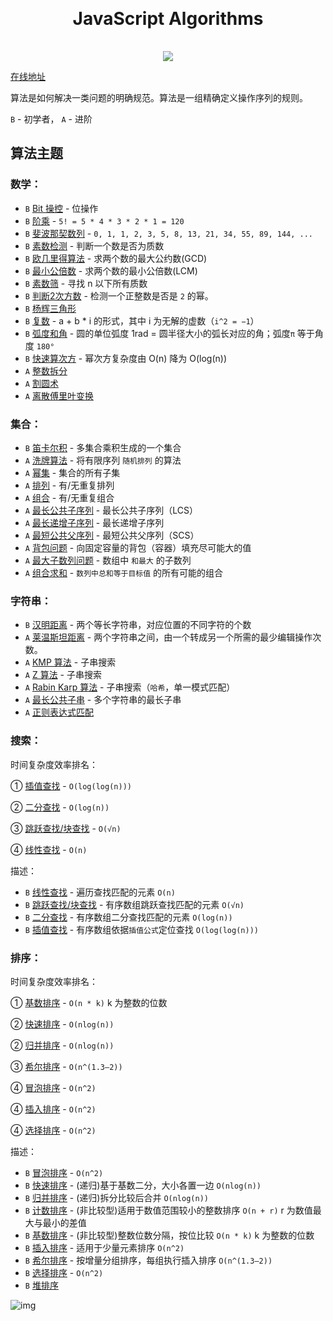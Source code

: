 <h1 align="center" style="margin: 30px 0 35px;">JavaScript Algorithms</h1>
<p align="center">
  <a href="https://travis-ci.org/AngusYang9/algorithms"><img src="https://travis-ci.org/AngusYang9/algorithms.svg?branch=master" /></a>
</p>

[在线地址](https://www.90paw.com/javascript-algorithms)

算法是如何解决一类问题的明确规范。算法是一组精确定义操作序列的规则。

`B` - 初学者， `A` - 进阶

## 算法主题

### 数学：

- `B` [Bit 操控](/theme/math/bits.html) - 位操作
- `B` [阶乘](/theme/math/factorial.html) - `5! = 5 * 4 * 3 * 2 * 1 = 120`
- `B` [斐波那契数列](/theme/math/fibonacci.html) - `0, 1, 1, 2, 3, 5, 8, 13, 21, 34, 55, 89, 144, ...`
- `B` [素数检测](theme/math/primality-test.html) - 判断一个数是否为质数
- `B` [欧几里得算法](theme/math/euclidean.html) - 求两个数的最大公约数(GCD)
- `B` [最小公倍数](theme/math/least-common-multiple.html) - 求两个数的最小公倍数(LCM)
- `B` [素数筛](theme/math/sieve-of-eratosthenes.html) - 寻找 n 以下所有质数
- `B` [判断2次方数](theme/math/is-power-of-two.html) - 检测一个正整数是否是 `2` 的幂。
- `B` [杨辉三角形](theme/math/pascal-triangle.html)
- `B` [复数](theme/math/complex-number.html) - a + b * i 的形式，其中 i 为无解的虚数（`i^2 = −1`）
- `B` [弧度和角](theme/math/radian.html) -  圆的单位弧度 1rad = 圆半径大小的弧长对应的角；弧度`π` 等于角度 `180°`
- `B` [快速算次方](theme/math/fast-powering.html) - 幂次方复杂度由 O(n) 降为 O(log(n))
- `A` [整数拆分](theme/math/integer-partition.html)
- `A` [割圆术](theme/math/liu-hui.html)
- `A` [离散傅里叶变换](theme/math/fourier-transform.html)

### 集合：

- `B` [笛卡尔积](theme/sets/cartesian-product.html) - 多集合乘积生成的一个集合
- `A` [洗牌算法](theme/sets/fisher-yates.html) - 将有限序列 `随机排列` 的算法
- `A` [幂集](theme/sets/power-set.html) - 集合的所有子集
- `A` [排列](theme/sets/permutations.html) - 有/无重复排列
- `A` [组合](theme/sets/combinations.html) - 有/无重复组合
- `A` [最长公共子序列](theme/sets/longest-common-subsequence.html) - 最长公共子序列（LCS）
- `A` [最长递增子序列](theme/sets/longest-increasing-subsequence.html) - 最长递增子序列
- `A` [最短公共父序列](theme/sets/shortest-common-supersequence.html) - 最短公共父序列（SCS）
- `A` [背包问题](theme/sets/knapsack-problem.html) - 向固定容量的背包（容器）填充尽可能大的值
- `A` [最大子数列问题](theme/sets/maximum-subarray.html) - 数组中 `和最大` 的子数列
- `A` [组合求和](theme/sets/combination-sum.html) - `数列中总和等于目标值` 的所有可能的组合

### 字符串：

- `B` [汉明距离](theme/string/hamming-distance.html) - 两个等长字符串，对应位置的不同字符的个数
- `A` [莱温斯坦距离](theme/string/levenshtein-distance.html) - 两个字符串之间，由一个转成另一个所需的最少编辑操作次数。
- `A` [KMP 算法](theme/string//knuth-morris-pratt.html) - 子串搜索
- `A` [Z 算法](theme/string/z-algorithm.html) - 子串搜索
- `A` [Rabin Karp 算法](theme/string/rabin-karp.html) - 子串搜索（`哈希`，单一模式匹配）
- `A` [最长公共子串](theme/string/longest-common-substring.html) - 多个字符串的最长子串
- `A` [正则表达式匹配](theme/string/regular-expression-matching.html)

### 搜索：

时间复杂度效率排名：

① [插值查找](theme/search/interpolation-search.html) - `O(log(log(n)))`

② [二分查找](theme/search/binary-search.html) - `O(log(n))`

③ [跳跃查找/块查找](theme/search/jump-search.html) - `O(√n)`

④ [线性查找](theme/search/linear-search.html) - `O(n)`

描述：

- `B` [线性查找](theme/search/linear-search.html) - 遍历查找匹配的元素 `O(n)`
- `B` [跳跃查找/块查找](theme/search/jump-search.html) - 有序数组跳跃查找匹配的元素 `O(√n)`
- `B` [二分查找](theme/search/binary-search.html) - 有序数组二分查找匹配的元素 `O(log(n))`
- `B` [插值查找](theme/search/interpolation-search.html) - 有序数组依据`插值公式`定位查找 `O(log(log(n)))`

### 排序：

时间复杂度效率排名：

① [基数排序](theme/sorting/radix-sort.html) -  `O(n * k)`  k 为整数的位数

② [快速排序](theme/sorting/quick-sort.html) -  `O(nlog(n))`

② [归并排序](theme/sorting/merge-sort.html) -  `O(nlog(n))`

③ [希尔排序](theme/sorting/shell-sort.html) -  `O(n^(1.3—2))`

④ [冒泡排序](theme/sorting/bubble-sort.html) -  `O(n^2)`

④ [插入排序](theme/sorting/insertion-sort.html) -  `O(n^2)`

④ [选择排序](theme/sorting/selection-sort.html) -  `O(n^2)`

描述：

- `B` [冒泡排序](theme/sorting/bubble-sort.html) - `O(n^2)`
- `B` [快速排序](theme/sorting/quick-sort.html) - (递归)基于基数二分，大小各置一边 `O(nlog(n))`
- `B` [归并排序](theme/sorting/merge-sort.html) - (递归)拆分比较后合并 `O(nlog(n))`
- `B` [计数排序](theme/sorting/counting-sort.html) - (非比较型)适用于数值范围较小的整数排序 `O(n + r)` r 为数值最大与最小的差值
- `B` [基数排序](theme/sorting/radix-sort.html) - (非比较型)整数位数分隔，按位比较 `O(n * k)` k 为整数的位数
- `B` [插入排序](theme/sorting/insertion-sort.html) - 适用于少量元素排序 `O(n^2)`
- `B` [希尔排序](theme/sorting/shell-sort.html) - 按增量分组排序，每组执行插入排序 `O(n^(1.3—2))`
- `B` [选择排序](theme/sorting/selection-sort.html) - `O(n^2)`
- `B` [堆排序](theme/sorting/heap-sort.html)

![img](http://img.90paw.com/AngusYang9/2020-07-13%2016-12-59.png)
